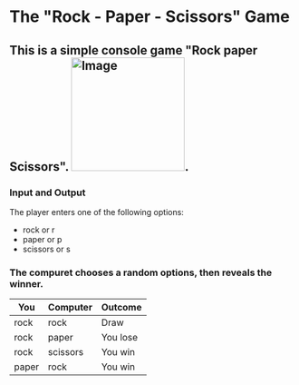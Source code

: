 # The "Rock - Paper - Scissors" Game
## This is a simple console game "Rock paper Scissors". <img alt = "Image" width="200px" scr ="C:\Users\MSI\Downloads\knp">. 
### Input and Output 
The player enters one of the following options:
* rock or r
* paper or p
* scissors or s
### The compuret chooses a random options, then reveals the winner.
| You | Computer | Outcome |
|------|------|------|
| rock | rock | Draw |
| rock | paper | You lose |
| rock | scissors | You win |
| paper | rock | You win |
